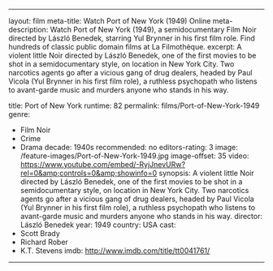 ---

layout: film
meta-title: Watch Port of New York (1949) Online
meta-description:  Watch Port of New York (1949), a semidocumentary Film Noir directed by László Benedek, starring Yul Brynner in his first film role. Find hundreds of classic public domain films at La Filmothèque.
excerpt: A violent little Noir directed by László Benedek, one of the first movies to be shot in a semidocumentary style, on location in New York City. Two narcotics agents go after a vicious gang of drug dealers, headed by Paul Vicola (Yul Brynner in his first film role), a ruthless psychopath who listens to avant-garde music and murders anyone who stands in his way.

title: Port of New York
runtime: 82
permalink: films/Port-of-New-York-1949
genre:
- Film Noir
- Crime
- Drama
decade: 1940s
recommended: no
editors-rating: 3
image: /feature-images/Port-of-New-York-1949.jpg
image-offset: 35
video: https://www.youtube.com/embed/-RyjJnevURw?rel=0&amp;controls=0&amp;showinfo=0
synopsis: A violent little Noir directed by László Benedek, one of the first movies to be shot in a semidocumentary style, on location in New York City. Two narcotics agents go after a vicious gang of drug dealers, headed by Paul Vicola (Yul Brynner in his first film role), a ruthless psychopath who listens to avant-garde music and murders anyone who stands in his way.
director: László Benedek
year: 1949
country: USA
cast:
- Scott Brady
- Richard Rober
-  K.T. Stevens
imdb: http://www.imdb.com/title/tt0041761/

---